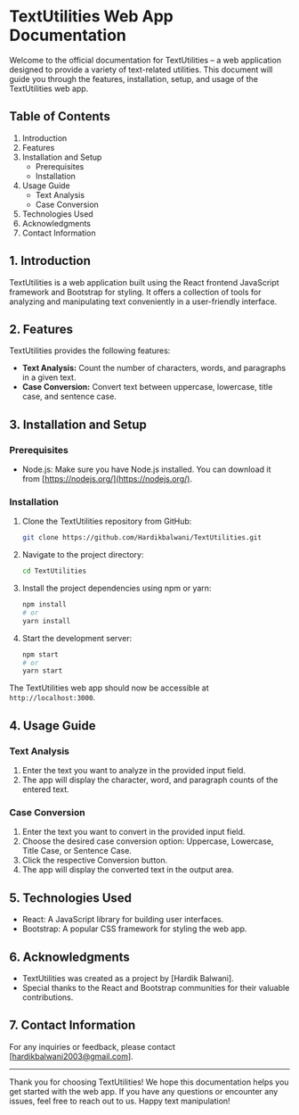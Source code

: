 # TextUtilities Web App Documentation

Welcome to the official documentation for TextUtilities – a web application designed to provide a variety of text-related utilities. This document will guide you through the features, installation, setup, and usage of the TextUtilities web app.

## Table of Contents

1. Introduction
2. Features
3. Installation and Setup
   - Prerequisites
   - Installation
4. Usage Guide
   - Text Analysis
   - Case Conversion
5. Technologies Used
6. Acknowledgments
7. Contact Information

## 1. Introduction

TextUtilities is a web application built using the React frontend JavaScript framework and Bootstrap for styling. It offers a collection of tools for analyzing and manipulating text conveniently in a user-friendly interface.

## 2. Features

TextUtilities provides the following features:

- **Text Analysis:** Count the number of characters, words, and paragraphs in a given text.
- **Case Conversion:** Convert text between uppercase, lowercase, title case, and sentence case.

## 3. Installation and Setup

### Prerequisites

- Node.js: Make sure you have Node.js installed. You can download it from [https://nodejs.org/](https://nodejs.org/).

### Installation

1. Clone the TextUtilities repository from GitHub:

   ```bash
   git clone https://github.com/Hardikbalwani/TextUtilities.git
   ```

2. Navigate to the project directory:

   ```bash
   cd TextUtilities
   ```

3. Install the project dependencies using npm or yarn:

   ```bash
   npm install
   # or
   yarn install
   ```

4. Start the development server:

   ```bash
   npm start
   # or
   yarn start
   ```

The TextUtilities web app should now be accessible at `http://localhost:3000`.

## 4. Usage Guide

### Text Analysis

1. Enter the text you want to analyze in the provided input field.
2. The app will display the character, word, and paragraph counts of the entered text.

### Case Conversion

1. Enter the text you want to convert in the provided input field.
2. Choose the desired case conversion option: Uppercase, Lowercase, Title Case, or Sentence Case.
3. Click the respective Conversion button.
4. The app will display the converted text in the output area.


## 5. Technologies Used

- React: A JavaScript library for building user interfaces.
- Bootstrap: A popular CSS framework for styling the web app.

## 6. Acknowledgments

- TextUtilities was created as a project by [Hardik Balwani].
- Special thanks to the React and Bootstrap communities for their valuable contributions.

## 7. Contact Information

For any inquiries or feedback, please contact [hardikbalwani2003@gmail.com].

---

Thank you for choosing TextUtilities! We hope this documentation helps you get started with the web app. If you have any questions or encounter any issues, feel free to reach out to us. Happy text manipulation!
